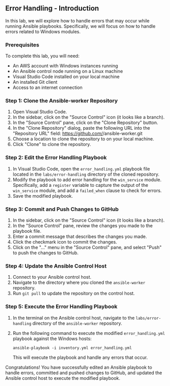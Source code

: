 ## Error Handling - Introduction

In this lab, we will explore how to handle errors that may occur while running Ansible playbooks. Specifically, we will focus on how to handle errors related to Windows modules.

### Prerequisites

To complete this lab, you will need:

- An AWS account with Windows instances running
- An Ansible control node running on a Linux machine
- Visual Studio Code installed on your local machine
- An installed Git client
- Access to an internet connection

### Step 1: Clone the Ansible-worker Repository

1. Open Visual Studio Code.
2. In the sidebar, click on the "Source Control" icon (it looks like a branch).
3. In the "Source Control" pane, click on the "Clone Repository" button.
4. In the "Clone Repository" dialog, paste the following URL into the "Repository URL" field: https://github.com/<your-github-username>/ansible-worker.git
5. Choose a location to clone the repository to on your local machine.
6. Click "Clone" to clone the repository.

### Step 2: Edit the Error Handling Playbook

1. In Visual Studio Code, open the `error_handling.yml` playbook file located in the `labs/error-handling` directory of the cloned repository.
2. Modify the playbook to add error handling for the `win_service` module. Specifically, add a `register` variable to capture the output of the `win_service` module, and add a `failed_when` clause to check for errors.
3. Save the modified playbook.

### Step 3: Commit and Push Changes to GitHub

1. In the sidebar, click on the "Source Control" icon (it looks like a branch).
2. In the "Source Control" pane, review the changes you made to the playbook file.
3. Enter a commit message that describes the changes you made.
4. Click the checkmark icon to commit the changes.
5. Click on the "..." menu in the "Source Control" pane, and select "Push" to push the changes to GitHub.

### Step 4: Update the Ansible Control Host

1. Connect to your Ansible control host.
2. Navigate to the directory where you cloned the `ansible-worker` repository.
3. Run `git pull` to update the repository on the control host.

### Step 5: Execute the Error Handling Playbook

1. In the terminal on the Ansible control host, navigate to the `labs/error-handling` directory of the `ansible-worker` repository.
2. Run the following command to execute the modified `error_handling.yml` playbook against the Windows hosts:

   ```
   ansible-playbook -i inventory.yml error_handling.yml
   ```

   This will execute the playbook and handle any errors that occur.

Congratulations! You have successfully edited an Ansible playbook to handle errors, committed and pushed changes to GitHub, and updated the Ansible control host to execute the modified playbook.
